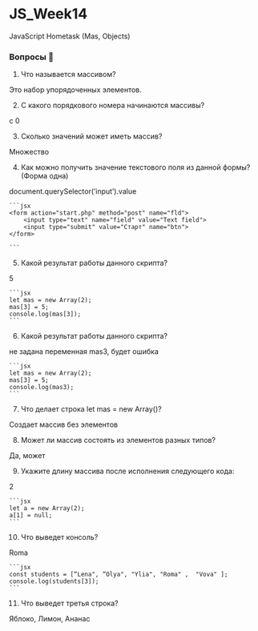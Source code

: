 # JS_Week14
JavaScript Hometask (Mas, Objects)


### Вопросы 💎

1. Что называется массивом? 

Это набор упорядоченных элементов.

2. С какого порядкового номера начинаются массивы?

с 0

3. Сколько значений может иметь массив?

Множество

4. Как можно получить значение текстового поля из данной формы? (Форма одна)

document.querySelector(’input’).value
    
    ```jsx
    <form action="start.php" method="post" name="fld">
    	<input type="text" name="field" value="Text field">
    	<input type="submit" value="Старт" name="btn">
    </form>
    
    ```
    
5. Какой результат работы данного скрипта?

5

    
    ```jsx
    let mas = new Array(2);
    mas[3] = 5;
    console.log(mas[3]);
    ```
    
6. Какой результат работы данного скрипта?

не задана переменная mas3, будет ошибка
    
    ```jsx
    let mas = new Array(2);
    mas[3] = 5;
    console.log(mas3);
    ```
    
7. Что делает строка let mas = new Array()?

Создает массив без элементов

8. Может ли массив состоять из элементов разных типов?

Да, может

9. Укажите длину массива после исполнения следующего кода:

2
    
    ```jsx
    let a = new Array(2);
    a[1] = null;
    ```
    
10. Что выведет консоль?

Roma
    
    ```jsx
    const students = [“Lena", “Olya", "Ylia", "Roma" ,  "Vova" ];
    console.log(students[3]);
    ```
    
11. Что выведет третья строка?

Яблоко, Лимон, Ананас
